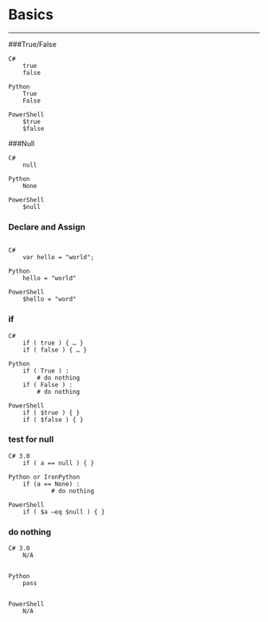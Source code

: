 # Basics				
---

###True/False				


```
C#
    true
    false

Python
    True
    False		

PowerShell
    $true
    $false		

```

###Null				


```
C#
    null		

Python 
    None		

PowerShell
    $null		
```

### Declare and Assign				


```

C#
    var hello = "world";		

Python 
	hello = "world"		

PowerShell
	$hello = "word"		
```

### if				

```
C#	
	if ( true ) { … }
	if ( false ) { … }
		
Python 
 	if ( True ) :
    	# do nothing
	if ( False ) :
    	# do nothing		

PowerShell
	if ( $true ) { }
	if ( $false ) { }		
```


### test for null				

```
C# 3.0	
	if ( a == null ) { }		

Python or IronPython	
	if (a == None) :
    	    # do nothing		

PowerShell
	if ( $a –eq $null ) { }		
```

### do nothing				

```
C# 3.0			
    N/A


Python	
    pass		


PowerShell			
    N/A
```
